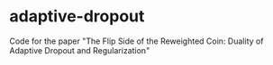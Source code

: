 # adaptive-dropout
Code for the paper "The Flip Side of the Reweighted Coin: Duality of Adaptive Dropout and Regularization"
